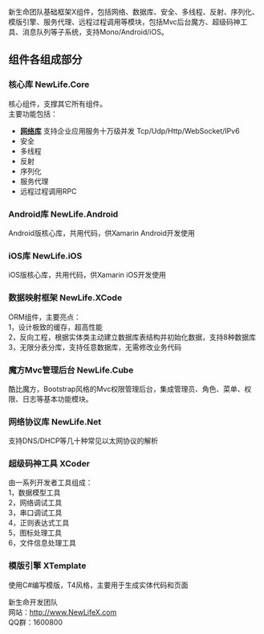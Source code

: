 新生命团队基础框架X组件，包括网络、数据库、安全、多线程、反射、序列化、模版引擎、服务代理、远程过程调用等模块，包括Mvc后台魔方、超级码神工具、消息队列等子系统，支持Mono/Android/iOS。

## 组件各组成部分
### 核心库 NewLife.Core
核心组件，支撑其它所有组件。  
主要功能包括：  
+ **[网络库]** 支持企业应用服务十万级并发 Tcp/Udp/Http/WebSocket/IPv6
+ 安全
+ 多线程
+ 反射
+ 序列化
+ 服务代理
+ 远程过程调用RPC

[网络库]:?path=master/NewLife.Core/Net/Readme.md "支持企业应用服务十万级并发"

### Android库 NewLife.Android
Android版核心库，共用代码，供Xamarin Android开发使用

### iOS库 NewLife.iOS
iOS版核心库，共用代码，供Xamarin iOS开发使用

### 数据映射框架 NewLife.XCode
ORM组件，主要亮点：  
1，设计极致的缓存，超高性能  
2，反向工程，根据实体类主动建立数据库表结构并初始化数据，支持8种数据库  
3，无限分表分库，支持任意数据库，无需修改业务代码  

### 魔方Mvc管理后台 NewLife.Cube
酷比魔方，Bootstrap风格的Mvc权限管理后台，集成管理员、角色、菜单、权限、日志等基本功能模块。

### 网络协议库 NewLife.Net
支持DNS/DHCP等几十种常见以太网协议的解析

### 超级码神工具 XCoder
由一系列开发者工具组成：  
1，数据模型工具  
2，网络调试工具  
3，串口调试工具  
4，正则表达式工具  
5，图标处理工具  
6，文件信息处理工具  

### 模版引擎 XTemplate
使用C#编写模版，T4风格，主要用于生成实体代码和页面

新生命开发团队  
网站：http://www.NewLifeX.com  
QQ群：1600800  
